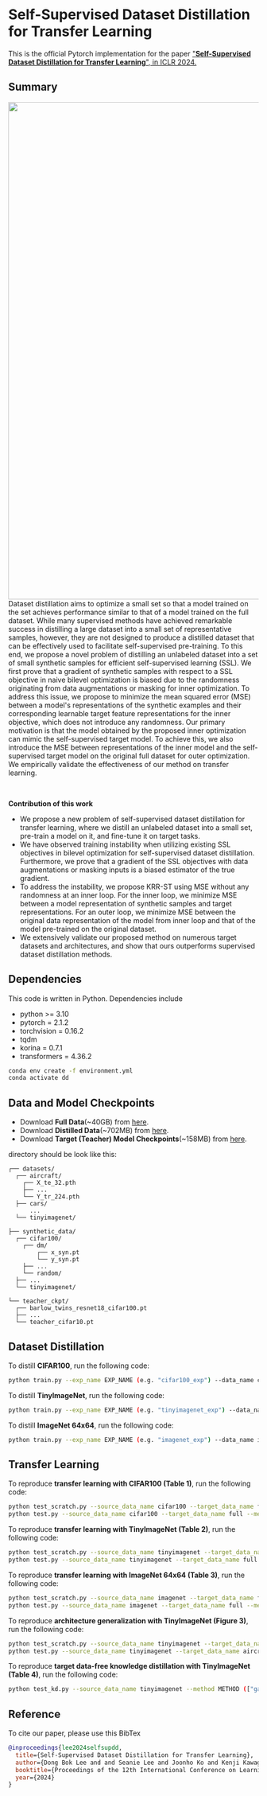 # Self-Supervised Dataset Distillation for Transfer Learning
This is the official Pytorch implementation for the paper ["**Self-Supervised Dataset Distillation for Transfer Learning**", in ICLR 2024.](https://openreview.net/forum?id=h57gkDO2Yg)

## Summary
<img align="middle" width="1000" src="https://github.com/db-Lee/selfsup_dd/blob/main/assets/concept.png">
Dataset distillation aims to optimize a small set so that a model trained on the set achieves performance similar to that of a model trained on the full dataset. While many supervised methods have achieved remarkable success in distilling a large dataset into a small set of representative samples, however, they are not designed to produce a distilled dataset that can be effectively used to facilitate self-supervised pre-training. To this end, we propose a novel problem of distilling an unlabeled dataset into a set of small synthetic samples for efficient self-supervised learning (SSL). We first prove that a gradient of synthetic samples with respect to a SSL objective in naive bilevel optimization is biased due to the randomness originating from data augmentations or masking for inner optimization. To address this issue, we propose to minimize the mean squared error (MSE) between a model's representations of the synthetic examples and their corresponding learnable target feature representations for the inner objective, which does not introduce any randomness. Our primary motivation is that the model obtained by the proposed inner optimization can mimic the self-supervised target model. To achieve this, we also introduce the MSE between representations of the inner model and the self-supervised target model on the original full dataset for outer optimization. We empirically validate the effectiveness of our method on transfer learning.

&nbsp;

__Contribution of this work__
- We propose a new problem of self-supervised dataset distillation for transfer learning, where we distill an unlabeled dataset into a small set,  
    pre-train a model on it, and fine-tune it on target tasks. 
- We have observed training instability when utilizing existing SSL objectives in bilevel optimization for self-supervised dataset distillation. Furthermore, we prove that a gradient of the SSL objectives with data augmentations or masking inputs is a biased estimator of the true gradient.
- To address the instability, we propose KRR-ST using MSE without any randomness at an inner loop. For the inner loop, we minimize MSE between a model representation of synthetic samples and target representations. For an outer loop, we minimize MSE between the original data representation of the model from inner loop and that of the model pre-trained on the original dataset. 
- We extensively validate our proposed method on numerous target datasets and architectures, and show that ours outperforms supervised dataset distillation methods.

## Dependencies
This code is written in Python. Dependencies include
* python >= 3.10
* pytorch = 2.1.2
* torchvision = 0.16.2
* tqdm
* korina = 0.7.1
* transformers = 4.36.2

```bash
conda env create -f environment.yml
conda activate dd
```

## Data and Model Checkpoints
* Download **Full Data**(~40GB) from [here](https://drive.google.com/file/d/1P0zwURUbVsqoVgIRcIZXGAtGrkRvGvH0/view?usp=sharing). 
* Download **Distilled Data**(~702MB) from [here](https://drive.google.com/file/d/1vDghSAUnmdWdGJgx9iK8dMOwoId0nuKF/view?usp=sharing).
* Download **Target (Teacher) Model Checkpoints**(~158MB) from [here](https://drive.google.com/file/d/1IuN4rhlB5UuJX_jrbVIWEBXo10QWHPBE/view?usp=sharing).

directory should be look like this:
```shell
┌── datasets/
  ┌── aircraft/
    ┌── X_te_32.pth
    ├── ...
    └── Y_tr_224.pth
  ├── cars/
      ...
  └── tinyimagenet/
  
├── synthetic_data/
  ┌── cifar100/
    ┌── dm/
        ┌── x_syn.pt
        └── y_syn.pt
    ├── ...
    └── random/
  ├── ...
  └── tinyimagenet/

└── teacher_ckpt/
  ┌── barlow_twins_resnet18_cifar100.pt
  ├── ...
  └── teacher_cifar10.pt
```

## Dataset Distillation
To distill **CIFAR100**, run the following code:
```bash
python train.py --exp_name EXP_NAME (e.g. "cifar100_exp") --data_name cifar100 --outer_lr 1e-4 --gpu_id N
```

To distill **TinyImageNet**, run the following code:
```bash
python train.py --exp_name EXP_NAME (e.g. "tinyimagenet_exp") --data_name tinyimagenet --outer_lr 1e-5 --gpu_id N
```

To distill **ImageNet 64x64**, run the following code:
```bash
python train.py --exp_name EXP_NAME (e.g. "imagenet_exp") --data_name imagenet --outer_lr 1e-5 --gpu_id N
```

## Transfer Learning
To reproduce **transfer learning with CIFAR100 (Table 1)**, run the following code:
```bash
python test_scratch.py --source_data_name cifar100 --target_data_name full --gpu_id N
python test.py --source_data_name cifar100 --target_data_name full --method METHOD (["random", "kmeans", "dsa", "dm", "mtt", "kip", "frepo", "krr_st"]) --test_model base --gpu_id N
```

To reproduce **transfer learning with TinyImageNet (Table 2)**, run the following code:
```bash
python test_scratch.py --source_data_name tinyimagenet --target_data_name full --gpu_id N
python test.py --source_data_name tinyimagenet --target_data_name full --method METHOD (["random", "kmeans", "dsa", "dm", "mtt", "frepo", "krr_st"]) --test_model base --gpu_id N
```

To reproduce **transfer learning with ImageNet 64x64 (Table 3)**, run the following code:
```bash
python test_scratch.py --source_data_name imagenet --target_data_name full --gpu_id N
python test.py --source_data_name imagenet --target_data_name full --method METHOD (["random", "frepo", "krr_st"]) --test_model base --gpu_id N
```

To reproduce **architecture generalization with TinyImageNet (Figure 3)**, run the following code:
```bash
python test_scratch.py --source_data_name tinyimagenet --target_data_name aircraft_cars_cub2011_dogs_flowers --test_model ARCHITECTURE (["vgg", "alexnet", "mobilenet", "resnet10"]) --gpu_id N
python test.py --source_data_name tinyimagenet --target_data_name aircraft_cars_cub2011_dogs_flowers --method METHOD (["random", "kmeans", "dsa", "dm", "mtt", "frepo", "krr_st"]) --test_model ARCHITECTURE (["vgg", "alexnet", "mobilenet", "resnet10"]) --gpu_id N
```

To reproduce **target data-free knowledge distillation with TinyImageNet (Table 4)**, run the following code:
```bash
python test_kd.py --source_data_name tinyimagenet --method METHOD (["gaussian", "random", "kmeans", "dsa", "dm", "mtt", "frepo", "krr_st"]) --test_model ARCHITECTURE (["base", "vgg", "alexnet", "mobilenet", "resnet10"]) --gpu_id N
```

## Reference
To cite our paper, please use this BibTex
```bibtex
@inproceedings{lee2024selfsupdd,
  title={Self-Supervised Dataset Distillation for Transfer Learning},
  author={Dong Bok Lee and and Seanie Lee and Joonho Ko and Kenji Kawaguch and Juho Lee and Sung Ju Hwang},
  booktitle={Proceedings of the 12th International Conference on Learning Representations},
  year={2024}
}
```
